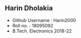 ﻿## Harin Dholakia 
- Github Username : Harin2000
- Roll no. : 18095092
- B.Tech. Electronics 2018-22
 



